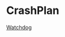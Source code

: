 CrashPlan
=========

[Watchdog](https://github.com/enckse/howdoi/blob/master/software/crashplan-watchdog.md)
